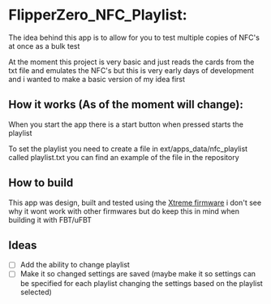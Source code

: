 # FlipperZero_NFC_Playlist:
The idea behind this app is to allow for you to test multiple copies of NFC's at once as a bulk test

At the moment this project is very basic and just reads the cards from the txt file and emulates the NFC's but this is very early days of development and i wanted to make a basic version of my idea first

## How it works (As of the moment will change):
When you start the app there is a start button when pressed starts the playlist

To set the playlist you need to create a file in ext/apps_data/nfc_playlist called playlist.txt you can find an example of the file in the repository

## How to build
This app was design, built and tested using the <a href="https://github.com/Flipper-XFW/Xtreme-Firmware">Xtreme firmware</a> i don't see why it wont work with other firmwares but do keep this in mind when building it with FBT/uFBT

## Ideas
- [ ] Add the ability to change playlist
- [ ] Make it so changed settings are saved (maybe make it so settings can be specified for each playlist changing the settings based on the playlist selected)